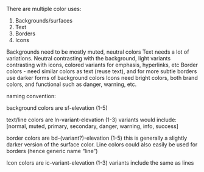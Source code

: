 There are multiple color uses:

1. Backgrounds/surfaces
2. Text
3. Borders
4. Icons

Backgrounds need to be mostly muted, neutral colors
Text needs a lot of variations. Neutral contrasting with the background, light variants contrasting with icons, colored variants for emphasis, hyperlinks, etc
Border colors - need similar colors as text (reuse text), and for more subtle borders use darker forms of background colors
Icons need bright colors, both brand colors, and functional such as danger, warning, etc.


naming convention:

background colors are sf-elevation (1-5)

text/line colors are ln-variant-elevation (1-3) 
	variants would include: [normal, muted, primary, secondary, danger, warning, info, success]
	
border colors are bd-(variant?)-elevation (1-5)
	this is generally a slightly darker version of the surface color. Line colors could also easily be used for borders (hence generic name “line”)
	
Icon colors are ic-variant-elevation (1-3)
	variants include the same as lines


